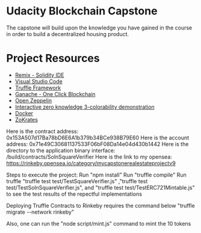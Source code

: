 # Udacity Blockchain Capstone

The capstone will build upon the knowledge you have gained in the course in order to build a decentralized housing product. 

# Project Resources

* [Remix - Solidity IDE](https://remix.ethereum.org/)
* [Visual Studio Code](https://code.visualstudio.com/)
* [Truffle Framework](https://truffleframework.com/)
* [Ganache - One Click Blockchain](https://truffleframework.com/ganache)
* [Open Zeppelin ](https://openzeppelin.org/)
* [Interactive zero knowledge 3-colorability demonstration](http://web.mit.edu/~ezyang/Public/graph/svg.html)
* [Docker](https://docs.docker.com/install/)
* [ZoKrates](https://github.com/Zokrates/ZoKrates)

Here is the contract address: 0x153A507d17Ba78bD6E6A1b379b34BCe938B79E60
Here is the account address: 0x71e49C30681137533F06bF08Da14e04d430b1442
Here is the directory to the application binary interface: /build/contracts/SolnSquareVerifier
Here is the link to my opensea: https://rinkeby.opensea.io/category/mycapstonerealestateprojectv9



Steps to execute the project:
Run "npm install"
Run "truffle compile"
Run truffle "truffle test test/TestSquareVerifier.js" ,"truffle test test/TestSolnSquareVerifier.js", and "truffle test test/TestERC721Mintable.js" to see the test results of the repectful implementations

Deploying Truffle Contracts to Rinkeby requires the command below
"truffle migrate --network rinkeby"

Also, one can run the "node script/mint.js" command to mint the 10 tokens


